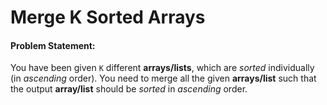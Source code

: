# Merge K Sorted Arrays
#### Problem Statement:

You have been given `K` different **arrays/lists**, which are _sorted_ individually (in _ascending_ order). You need to merge all the given **arrays/list** such that the output **array/list** should be _sorted_ in _ascending_ order.
